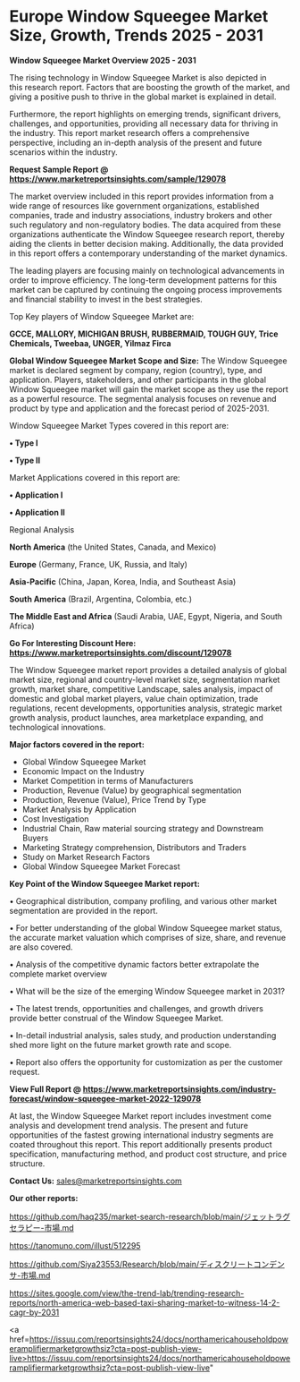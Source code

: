 # Europe Window Squeegee Market Size, Growth, Trends 2025 - 2031

<Strong> Window Squeegee Market Overview 2025 - 2031</strong>

The rising technology in Window Squeegee Market is also depicted in this research report. Factors that are boosting the growth of the market, and giving a positive push to thrive in the global market is explained in detail.

Furthermore, the report highlights on emerging trends, significant drivers, challenges, and opportunities, providing all necessary data for thriving in the industry. This report market research offers a comprehensive perspective, including an in-depth analysis of the present and future scenarios within the industry.

<strong>Request Sample Report @ <a href=https://www.marketreportsinsights.com/sample/129078>https://www.marketreportsinsights.com/sample/129078</a></strong>

The market overview included in this report provides information from a wide range of resources like government organizations, established companies, trade and industry associations, industry brokers and other such regulatory and non-regulatory bodies. The data acquired from these organizations authenticate the Window Squeegee research report, thereby aiding the clients in better decision making. Additionally, the data provided in this report offers a contemporary understanding of the market dynamics.

The leading players are focusing mainly on technological advancements in order to improve efficiency. The long-term development patterns for this market can be captured by continuing the ongoing process improvements and financial stability to invest in the best strategies.

Top Key players of Window Squeegee Market are:

<strong>GCCE, MALLORY, MICHIGAN BRUSH, RUBBERMAID, TOUGH GUY, Trice Chemicals, Tweebaa, UNGER, Yilmaz Firca</strong>

<strong><b>Global Window Squeegee Market Scope and Size:</b></strong>
The Window Squeegee market is declared segment by company, region (country), type, and application. Players, stakeholders, and other participants in the global Window Squeegee market will gain the market scope as they use the report as a powerful resource. The segmental analysis focuses on revenue and product by type and application and the forecast period of 2025-2031.

Window Squeegee Market Types covered in this report are:

<strong>• Type I

• Type II</strong>

Market Applications covered in this report are:

<strong>• Application I

• Application II</strong> 

Regional Analysis

<strong>North America</strong> (the United States, Canada, and Mexico)

<strong>Europe</strong> (Germany, France, UK, Russia, and Italy)

<strong>Asia-Pacific</strong> (China, Japan, Korea, India, and Southeast Asia)

<strong>South America</strong> (Brazil, Argentina, Colombia, etc.)

<strong>The Middle East and Africa</strong> (Saudi Arabia, UAE, Egypt, Nigeria, and South Africa)

<strong>Go For Interesting Discount Here: <a href=https://www.marketreportsinsights.com/discount/129078>https://www.marketreportsinsights.com/discount/129078</a></strong>

The Window Squeegee market report provides a detailed analysis of global market size, regional and country-level market size, segmentation market growth, market share, competitive Landscape, sales analysis, impact of domestic and global market players, value chain optimization, trade regulations, recent developments, opportunities analysis, strategic market growth analysis, product launches, area marketplace expanding, and technological innovations.

<strong><b>Major factors covered in the report:</b></strong>
<ul>
  <li>Global Window Squeegee Market </li>
  <li>Economic Impact on the Industry</li>
  <li>Market Competition in terms of Manufacturers</li>
  <li>Production, Revenue (Value) by geographical segmentation</li>
  <li>Production, Revenue (Value), Price Trend by Type</li>
  <li>Market Analysis by Application</li>
  <li>Cost Investigation</li>
  <li>Industrial Chain, Raw material sourcing strategy and Downstream Buyers</li>
  <li>Marketing Strategy comprehension, Distributors and Traders</li>
  <li>Study on Market Research Factors</li>
  <li>Global Window Squeegee Market Forecast</li>
</ul>

<strong><b>Key Point of the Window Squeegee Market report:</b></strong>

• Geographical distribution, company profiling, and various other market segmentation are provided in the report.

• For better understanding of the global Window Squeegee market status, the accurate market valuation which comprises of size, share, and revenue are also covered.

• Analysis of the competitive dynamic factors better extrapolate the complete market overview

• What will be the size of the emerging Window Squeegee market in 2031?

• The latest trends, opportunities and challenges, and growth drivers provide better construal of the Window Squeegee Market.

• In-detail industrial analysis, sales study, and production understanding shed more light on the future market growth rate and scope.

• Report also offers the opportunity for customization as per the customer request.

<strong><b>View Full Report @ <a href=https://www.marketreportsinsights.com/industry-forecast/window-squeegee-market-2022-129078>https://www.marketreportsinsights.com/industry-forecast/window-squeegee-market-2022-129078</a></b></strong>


At last, the Window Squeegee Market report includes investment come analysis and development trend analysis. The present and future opportunities of the fastest growing international industry segments are coated throughout this report. This report additionally presents product specification, manufacturing method, and product cost structure, and price structure.

<strong>Contact Us:</strong>
sales@marketreportsinsights.com

<strong>Our other reports:</strong>

<a href=https://github.com/haq235/market-search-research/blob/main/ジェットラグセラピー-市場.md>https://github.com/haq235/market-search-research/blob/main/ジェットラグセラピー-市場.md</a>

<a href=https://tanomuno.com/illust/512295>https://tanomuno.com/illust/512295</a>

<a href=https://github.com/Siya23553/Research/blob/main/ディスクリートコンデンサ-市場.md>https://github.com/Siya23553/Research/blob/main/ディスクリートコンデンサ-市場.md</a>

<a href=https://sites.google.com/view/the-trend-lab/trending-research-reports/north-america-web-based-taxi-sharing-market-to-witness-14-2-cagr-by-2031>https://sites.google.com/view/the-trend-lab/trending-research-reports/north-america-web-based-taxi-sharing-market-to-witness-14-2-cagr-by-2031</a>

<a href=https://issuu.com/reportsinsights24/docs/northamericahouseholdpoweramplifiermarketgrowthsiz?cta=post-publish-view-live>https://issuu.com/reportsinsights24/docs/northamericahouseholdpoweramplifiermarketgrowthsiz?cta=post-publish-view-live</a>"
